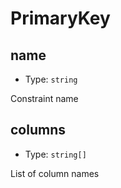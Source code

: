 # PrimaryKey

## name

- Type: `string`

Constraint name

## columns

- Type: `string[]`

List of column names
